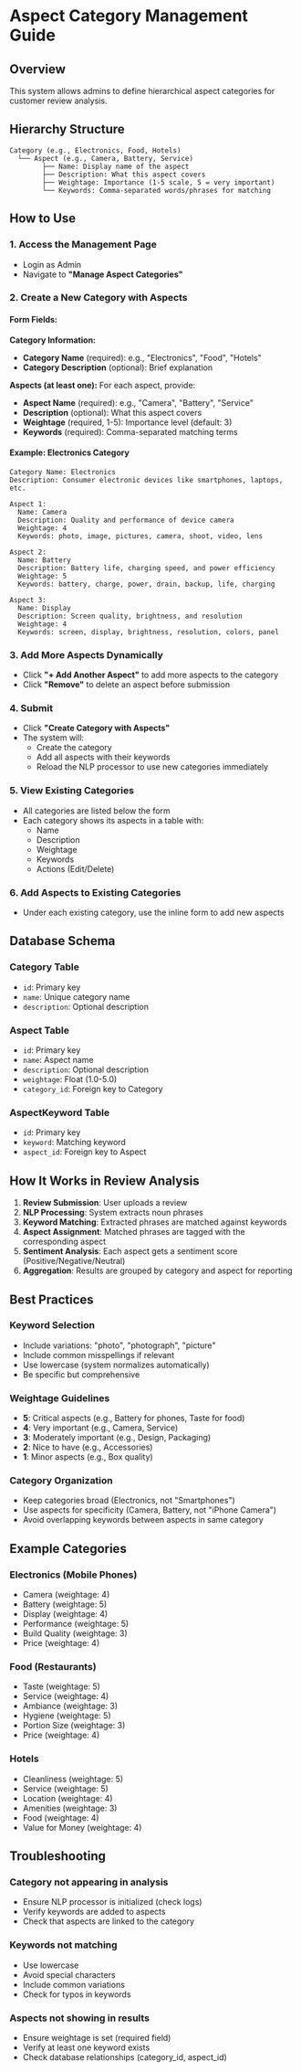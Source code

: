 # Aspect Category Management Guide

## Overview
This system allows admins to define hierarchical aspect categories for customer review analysis.

## Hierarchy Structure

```
Category (e.g., Electronics, Food, Hotels)
  └── Aspect (e.g., Camera, Battery, Service)
        ├── Name: Display name of the aspect
        ├── Description: What this aspect covers
        ├── Weightage: Importance (1-5 scale, 5 = very important)
        └── Keywords: Comma-separated words/phrases for matching
```

## How to Use

### 1. Access the Management Page
- Login as Admin
- Navigate to **"Manage Aspect Categories"**

### 2. Create a New Category with Aspects

#### Form Fields:

**Category Information:**
- **Category Name** (required): e.g., "Electronics", "Food", "Hotels"
- **Category Description** (optional): Brief explanation

**Aspects (at least one):**
For each aspect, provide:
- **Aspect Name** (required): e.g., "Camera", "Battery", "Service"
- **Description** (optional): What this aspect covers
- **Weightage** (required, 1-5): Importance level (default: 3)
- **Keywords** (required): Comma-separated matching terms

#### Example: Electronics Category

```
Category Name: Electronics
Description: Consumer electronic devices like smartphones, laptops, etc.

Aspect 1:
  Name: Camera
  Description: Quality and performance of device camera
  Weightage: 4
  Keywords: photo, image, pictures, camera, shoot, video, lens

Aspect 2:
  Name: Battery
  Description: Battery life, charging speed, and power efficiency
  Weightage: 5
  Keywords: battery, charge, power, drain, backup, life, charging

Aspect 3:
  Name: Display
  Description: Screen quality, brightness, and resolution
  Weightage: 4
  Keywords: screen, display, brightness, resolution, colors, panel
```

### 3. Add More Aspects Dynamically
- Click **"+ Add Another Aspect"** to add more aspects to the category
- Click **"Remove"** to delete an aspect before submission

### 4. Submit
- Click **"Create Category with Aspects"**
- The system will:
  - Create the category
  - Add all aspects with their keywords
  - Reload the NLP processor to use new categories immediately

### 5. View Existing Categories
- All categories are listed below the form
- Each category shows its aspects in a table with:
  - Name
  - Description
  - Weightage
  - Keywords
  - Actions (Edit/Delete)

### 6. Add Aspects to Existing Categories
- Under each existing category, use the inline form to add new aspects

## Database Schema

### Category Table
- `id`: Primary key
- `name`: Unique category name
- `description`: Optional description

### Aspect Table
- `id`: Primary key
- `name`: Aspect name
- `description`: Optional description
- `weightage`: Float (1.0-5.0)
- `category_id`: Foreign key to Category

### AspectKeyword Table
- `id`: Primary key
- `keyword`: Matching keyword
- `aspect_id`: Foreign key to Aspect

## How It Works in Review Analysis

1. **Review Submission**: User uploads a review
2. **NLP Processing**: System extracts noun phrases
3. **Keyword Matching**: Extracted phrases are matched against keywords
4. **Aspect Assignment**: Matched phrases are tagged with the corresponding aspect
5. **Sentiment Analysis**: Each aspect gets a sentiment score (Positive/Negative/Neutral)
6. **Aggregation**: Results are grouped by category and aspect for reporting

## Best Practices

### Keyword Selection
- Include variations: "photo", "photograph", "picture"
- Include common misspellings if relevant
- Use lowercase (system normalizes automatically)
- Be specific but comprehensive

### Weightage Guidelines
- **5**: Critical aspects (e.g., Battery for phones, Taste for food)
- **4**: Very important (e.g., Camera, Service)
- **3**: Moderately important (e.g., Design, Packaging)
- **2**: Nice to have (e.g., Accessories)
- **1**: Minor aspects (e.g., Box quality)

### Category Organization
- Keep categories broad (Electronics, not "Smartphones")
- Use aspects for specificity (Camera, Battery, not "iPhone Camera")
- Avoid overlapping keywords between aspects in same category

## Example Categories

### Electronics (Mobile Phones)
- Camera (weightage: 4)
- Battery (weightage: 5)
- Display (weightage: 4)
- Performance (weightage: 5)
- Build Quality (weightage: 3)
- Price (weightage: 4)

### Food (Restaurants)
- Taste (weightage: 5)
- Service (weightage: 4)
- Ambiance (weightage: 3)
- Hygiene (weightage: 5)
- Portion Size (weightage: 3)
- Price (weightage: 4)

### Hotels
- Cleanliness (weightage: 5)
- Service (weightage: 5)
- Location (weightage: 4)
- Amenities (weightage: 3)
- Food (weightage: 4)
- Value for Money (weightage: 4)

## Troubleshooting

### Category not appearing in analysis
- Ensure NLP processor is initialized (check logs)
- Verify keywords are added to aspects
- Check that aspects are linked to the category

### Keywords not matching
- Use lowercase
- Avoid special characters
- Include common variations
- Check for typos in keywords

### Aspects not showing in results
- Ensure weightage is set (required field)
- Verify at least one keyword exists
- Check database relationships (category_id, aspect_id)

